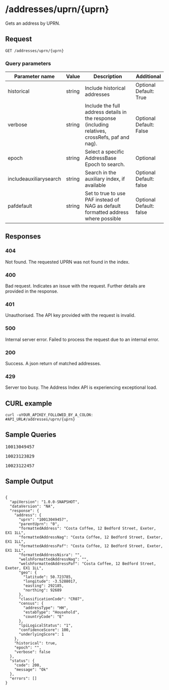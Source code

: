 <h1>/addresses/uprn/{uprn}</h1>

<p>Gets an address by UPRN.</p>

<h2>Request</h2>

<p><code>GET /addresses/uprn/{uprn}</code></p>

<h3>Query parameters</h3>

<table class="table">
    <thead class="table--head">
        <th scope="col" class="table--header--cell">Parameter name</th>
        <th scope="col" class="table--header--cell">Value</th>
        <th scope="col" class="table--header--cell">Description</th>
        <th scope="col" class="table--header--cell">Additional</th>
    </thead>
    <tbody>
        <tr class="table--row">
            <td class="table--cell">historical</td>
            <td class="table--cell">string</td>
            <td class="table--cell">Include historical addresses</td>
            <td class="table--cell">
                Optional
                <br>Default: True                
            </td>
        </tr>
        <tr class="table--row">
            <td class="table--cell">verbose</td>
            <td class="table--cell">string</td>
            <td class="table--cell">Include the full address details in the response (including relatives, crossRefs, paf and nag).</td>
            <td class="table--cell">
                Optional
                <br>Default: False
            </td>
        </tr>
        <tr class="table--row">
            <td class="table--cell">epoch</td>
            <td class="table--cell">string</td>
            <td class="table--cell">Select a specific AddressBase Epoch to search.</td>
            <td class="table--cell">
                Optional
            </td>
        </tr>
        <tr class="table--row">
            <td class="table--cell">includeauxiliarysearch</td>
            <td class="table--cell">string</td>
            <td class="table--cell">Search in the auxiliary index, if available</td>
            <td class="table--cell">
                Optional
                <br>Default: false
            </td>
        </tr>
        <tr class="table--row">
            <td class="table--cell">pafdefault</td>
            <td class="table--cell">string</td>
            <td class="table--cell">Set to true to use PAF instead of NAG as default formatted address where possible</td>
            <td class="table--cell">
                 Optional
                <br>Default: false
            </td>
        </tr>
    </tbody>
</table>

<h2>Responses</h2>
    
<h3>404</h3>
<p>Not found. The requested UPRN was not found in the index.</p>
    
<h3>400</h3>
<p>Bad request. Indicates an issue with the request. Further details are provided in the response.</p>
    
<h3>401</h3>
<p>Unauthorised. The API key provided with the request is invalid.</p>
    
<h3>500</h3>
<p>Internal server error. Failed to process the request due to an internal error.</p>
    
<h3>200</h3>
<p>Success. A json return of matched addresses.</p>
    
<h3 class="neptune">429</h3>
<p>Server too busy. The Address Index API is experiencing exceptional load.</p>
    
<h2>CURL example</h2>

<pre><code>curl -uYOUR_APIKEY_FOLLOWED_BY_A_COLON: #API_URL#/addresses/uprn/{uprn}</code></pre>

<h2>Sample Queries</h2>

<p><pre>10013049457</pre></p>
<p><pre>10023123829</pre></p>
<p><pre>10023122457</pre></p>

<h2>Sample Output</h2>

<pre><code>
{
  "apiVersion": "1.0.0-SNAPSHOT",
  "dataVersion": "NA",
  "response": {
    "address": {
      "uprn": "10013049457",
      "parentUprn": "0",
      "formattedAddress": "Costa Coffee, 12 Bedford Street, Exeter, EX1 1LL",
      "formattedAddressNag": "Costa Coffee, 12 Bedford Street, Exeter, EX1 1LL",
      "formattedAddressPaf": "Costa Coffee, 12 Bedford Street, Exeter, EX1 1LL",
      "formattedAddressNisra": "",
      "welshFormattedAddressNag": "",
      "welshFormattedAddressPaf": "Costa Coffee, 12 Bedford Street, Exeter, EX1 1LL",
      "geo": {
        "latitude": 50.723785,
        "longitude": -3.5288017,
        "easting": 292185,
        "northing": 92689
      },
      "classificationCode": "CR07",
      "census": {
        "addressType": "HH",
        "estabType": "Household",
        "countryCode": "E"
      },
      "lpiLogicalStatus": "1",
      "confidenceScore": 100,
      "underlyingScore": 1
    },
    "historical": true,
    "epoch": "",
    "verbose": false
  },
  "status": {
    "code": 200,
    "message": "Ok"
  },
  "errors": []
}
</code></pre>
